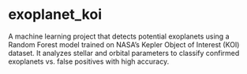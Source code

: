 # exoplanet_koi
A machine learning project that detects potential exoplanets using a Random Forest model trained on NASA’s Kepler Object of Interest (KOI) dataset. It analyzes stellar and orbital parameters to classify confirmed exoplanets vs. false positives with high accuracy.
